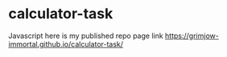 # calculator-task
Javascript
here is my published repo page link https://grimjow-immortal.github.io/calculator-task/
